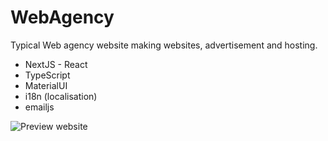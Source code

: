 # WebAgency

Typical Web agency website making websites, advertisement and hosting.

- NextJS - React
- TypeScript
- MaterialUI
- i18n (localisation)
- emailjs

![Preview website](https://web-agency-website.vercel.app/)
